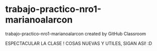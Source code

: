 # trabajo-practico-nro1-marianoalarcon
trabajo-practico-nro1-marianoalarcon created by GitHub Classroom

ESPECTACULAR LA CLASE ! COSAS NUEVAS Y UTILES, SIGAN ASI! :D
